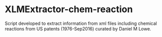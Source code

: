 # XLMExtractor-chem-reaction
Script developed to extract information from xml files including chemical reactions from US patents (1976-Sep2016) curated by Daniel M Lowe.
